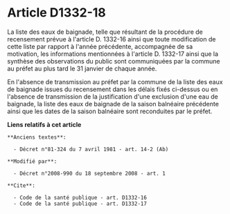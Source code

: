 # Article D1332-18

La liste des eaux de baignade, telle que résultant de la procédure de recensement prévue à l'article D. 1332-16 ainsi que
toute modification de cette liste par rapport à l'année précédente, accompagnée de sa motivation, les informations
mentionnées à l'article D. 1332-17 ainsi que la synthèse des observations du public sont communiquées par la commune au
préfet au plus tard le 31 janvier de chaque année. 

En l'absence de transmission au préfet par la commune de la liste des eaux de baignade issues du recensement dans les délais
fixés ci-dessus ou en l'absence de transmission de la justification d'une exclusion d'une eau de baignade, la liste des eaux
de baignade de la saison balnéaire précédente ainsi que les dates de la saison balnéaire sont reconduites par le préfet.

**Liens relatifs à cet article**

	**Anciens textes**:

	  - Décret n°81-324 du 7 avril 1981 - art. 14-2 (Ab)

	**Modifié par**:

	  - Décret n°2008-990 du 18 septembre 2008 - art. 1

	**Cite**:

	  - Code de la santé publique - art. D1332-16
	  - Code de la santé publique - art. D1332-17
